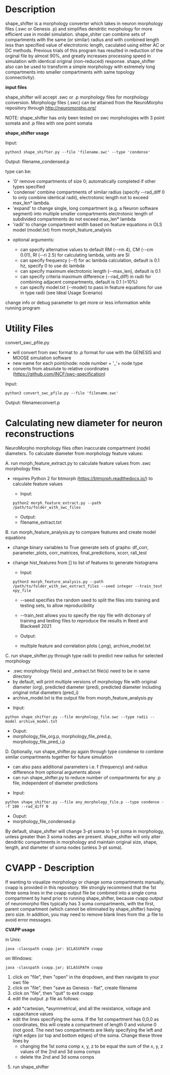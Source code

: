 Description
============
shape_shifter is a morphology converter which takes in neuron morphology files (.swc or Genesis .p) and simplifies dendritic morphology for more efficient use in model simulation. shape_shiter can combine sets of compartments with the same (or similar) radius and with combined length less than specified value of electrotonic length, caculated using either AC or DC methods. Previous trials of this program has resulted in reduction of the orginal file by almost 90%, and greatly increases processing speed in simulation with identical original (non-reduced) response. shape_shifter also can be used to transform a simple morphology with extremely long compartments into smaller compartments with same topology (connectivity).

**input files**

shape_shifter will accept .swc or .p morphology files for morphology conversion. Morphology files (.swc) can be attained from the NeuroMorpho repository through http://neuromorpho.org/ 

NOTE: shape_shifter has only been tested on swc morphologies with 3 point somata and .p files with one point somata

**shape_shifter usage**

 Input:
 ``` 
 python3 shape_shifter.py --file 'filename.swc' --type 'condense'
 ```
 Output:
 filename_condensed.p
 
type can be:
  - '0'        remove compartments of size 0; automatically completed if other types specified
  - 'condense' combine compartments of similar radius (specify --rad_diff 0 to only combine identical radii),
               electrotonic length not to exceed max_len* lambda.
  - 'expand'   to change single, long compartment (e.g. a Neuron software segment) into multiple smaller compartments
               electrotonic length of subdivided compartments do not exceed max_len* lambda
  - 'radii'    to change compartment width based on feature equations in OLS model (model.txt) from morph_feature_analysis

+ optional arguments:

  - can specify alternative values to default RM (--rm 4), CM (--cm 0.01), RI (--ri 2.5) for calculating lambda, units are SI
  - can specify frequency (--f) for ac lambda calculation, default is 0.1 hz, specify 0 to use dc lambda
  - can specify maximum electrotonic length (--max_len), default is 0.1
  - can specify criteria maximum difference (--rad_diff) in radii for combining adjacent compartments, default is 0.1 (=10%)
  - can specify model.txt (--model) to pass in feature equations for use in type radii (see Ideal Usage Scenario)
  
change info or debug parameter to get more or less information while running program

Utility Files
============

convert_swc_pfile.py

- will convert from swc format to .p format for use with the GENESIS and MOOSE simulation software
- new name for each point/node:  node number + '_'+ node type
- converts from absolute to relative coordinates (https://github.com/INCF/swc-specification)

Input:
 ``` 
 python3 convert_swc_pfile.py --file 'filename.swc'
 ```
 Output:
 filenameconvert.p


Calculating new diameter for neuron reconstructions
============
NeuroMorpho morphology files often inaccurate compartment (node) diameters.
To calculate diameter from morphology feature values:

A. run morph_feature_extract.py to calculate feature values from .swc morphology files

+ requires Python 2 for btmorph (https://btmorph.readthedocs.io/) to calculate feature values

  - Input:
  ```
  python2 morph_feature_extract.py --path /path/to/folder_with_swc_files 
  ```
  - Output:
  - filename_extract.txt

B. run morph_feature_analysis.py to compare features and create model equations

+ change binary variables to True generate sets of graphs: df_corr, parameter_plots, corr_matrices, final_predictions, xcorr, rall_test
+ change hist_features from [] to list of features to generate histograms
 
  - Input:
  ```
  python3 morph_feature_analysis.py --path /path/to/folder_with_swc_extract_files --seed integer --train_test npy_file
  ```
  - --seed specifies the random seed to split the files into training and testing sets, to allow reproducibility
  - --train_test allows you to specify the npy file with dictionary of training and testing files to reproduce the results in Reed and Blackwell 2021
  
  - Output:
  - multiple feature and correlation plots (.png), archive_model.txt
  
C. run shape_shifter.py through type radii to predict new radius for selected morphology 

+ .swc morphology file(s) and _extract.txt file(s) need to be in same directory
+ by default, will print multiple versions of morphology file with original diameter (org), predicted diameter (pred), predicted diameter including original inital diameters (pred_i)
+ archive_model.txt is the output file from morph_feature_analysis.py

 - Input:   
 ``` 
 python shape_shifter.py --file morphology_file.swc --type radii --model archive_model.txt
 ```
 - Ouput:
 - morphology_file_org.p, morphology_file_pred.p, morphology_file_pred_i.p
 
D. Optionally, run shape_shifter.py again through type condense to combine similar compartments together for future simulation

+ can also pass additional parameters i.e. f (frequency) and radius difference from optional arguments above
+ can run shape_shifter.py to reduce number of compartments for any .p file, independent of diameter predictions
 
 - Input:   
 ``` 
 python shape_shifter.py --file any_morphology_file.p --type condense --f 100 --rad_diff 0 
 ```
 - Ouput:
 - morphology_file_condensed.p

By default, shape_shifter will change 3-pt soma to 1-pt soma in morphology, unless greater than 3 soma nodes are present. shape_shifter will only alter dendritic compartments in morphology and maintain original size, shape, length, and diameter of soma nodes (unless 3-pt soma).


CVAPP - Description
============

If wanting to visualize morphology or change soma compartments manually, cvapp is provided in this repository. We strongly recommend that the 1st three soma lines in the cvapp output file be combined into a single coma compartment by hand prior to running shape_shifter, because cvapp output of neuromorpho files typically has 3 soma compartments, with the first, parent compartment (which cannot be eliminated by shape_shifter) having zero size. In addition, you may need to remove blank lines from the .p file to avoid error messages.

**CVAPP usage**

in Unix:
  ```
  java -classpath cvapp.jar: $CLASSPATH cvapp
  ```
  
on Windows:
  ```
  java -classpath cvapp.jar; $CLASSPATH cvapp
  ```
1. click on "file", then "open" in the dropdown, and then navigate to your swc file
2. click on "file", then "save as Genesis - flat", create filename
3. click on "file", then "quit" to exit cvapp
4. edit the output .p file as follows:
- add *cartesian, *asymmetrical, and all the resistance, voltage and capacitance values
- edit the lines specifying the soma. If the 1st compartment has 0,0,0 as coordinates, this will create a compartment of length 0 and volume 0 (not good. The next two compartments are likely specifying the left and right edges (or top and bottom edges) of the soma.  Change these three lines by
  - changing the 1st soma comp x, y, z to be equal the sum of the x, y, z values of the 2nd and 3d soma comps
  - delete the 2nd and 3d soma comps
5. run shape_shifter
